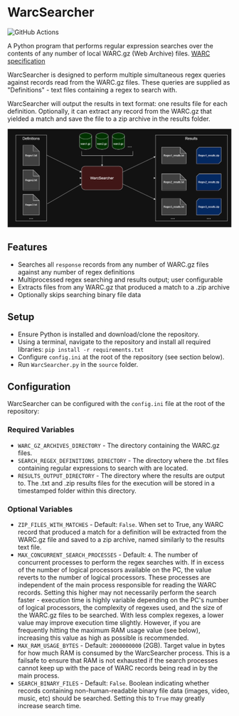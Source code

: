 # WarcSearcher

![GitHub Actions](https://github.com/InfiniteBlueGX/WarcSearcher/actions/workflows/test-warcsearcher.yml/badge.svg)

A Python program that performs regular expression searches over the contents of any number of local WARC.gz (Web Archive) files. [WARC specification](https://iipc.github.io/warc-specifications/specifications/warc-format/warc-1.1/)

WarcSearcher is designed to perform multiple simultaneous regex queries against records read from the WARC.gz files. These queries are supplied as "Definitions" - text files containing a regex to search with.

WarcSearcher will output the results in text format: one results file for each definition. Optionally, it can extract any record from the WARC.gz that yielded a match and save the file to a zip archive in the results folder.

![WarcSearcher Diagram](diagram.png)

## Features

* Searches all `response` records from any number of WARC.gz files against any number of regex definitions
* Multiprocessed regex searching and results output; user configurable
* Extracts files from any WARC.gz that produced a match to a .zip archive
* Optionally skips searching binary file data

## Setup

* Ensure Python is installed and download/clone the repository.
* Using a terminal, navigate to the repository and install all required libraries: `pip install -r requirements.txt`
* Configure `config.ini` at the root of the repository (see section below).
* Run `WarcSearcher.py` in the `source` folder.

## Configuration

WarcSearcher can be configured with the `config.ini` file at the root of the repository:

### Required Variables

* `WARC_GZ_ARCHIVES_DIRECTORY` - The directory containing the WARC.gz files.
* `SEARCH_REGEX_DEFINITIONS_DIRECTORY` - The directory where the .txt files containing regular expressions to search with are located.
* `RESULTS_OUTPUT_DIRECTORY` - The directory where the results are output to. The .txt and .zip results files for the execution will be stored in a timestamped folder within this directory.

### Optional Variables

* `ZIP_FILES_WITH_MATCHES` - Default: `False`. When set to True, any WARC record that produced a match for a definition will be extracted from the WARC.gz file and saved to a zip archive, named similarly to the results text file.
* `MAX_CONCURRENT_SEARCH_PROCESSES` - Default: `4`. The number of concurrent processes to perform the regex searches with. If in excess of the number of logical processors available on the PC, the value reverts to the number of logical processors. These processes are independent of the main process responsible for reading the WARC records. Setting this higher may not necessarily perform the search faster - execution time is highly variable depending on the PC's number of logical processors, the complexity of regexes used, and the size of the WARC.gz files to be searched. With less complex regexes, a lower value may improve execution time slightly. However, if you are frequently hitting the maximum RAM usage value (see below), increasing this value as high as possible is recommended.
* `MAX_RAM_USAGE_BYTES` - Default: `2000000000` (2GB). Target value in bytes for how much RAM is consumed by the WarcSearcher process. This is a failsafe to ensure that RAM is not exhausted if the search processes cannot keep up with the pace of WARC records being read in by the main process.
* `SEARCH_BINARY_FILES` - Default: `False`. Boolean indicating whether records containing non-human-readable binary file data (images, video, music, etc) should be searched. Setting this to `True` may greatly increase search time.
